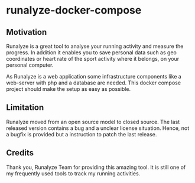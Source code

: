 # runalyze-docker-compose

## Motivation
Runalyze is a great tool to analyse your running activity and measure the progress. In addition it enables you to save personal data such as geo coordinates or heart rate of the sport activity where it belongs, on your personal computer.

As Runalyze is a web application some infrastructure components like a web-server with php and a database are needed. This docker compose project should make the setup as easy as possible.

## Limitation
Runalyze moved from an open source model to closed source. The last released version contains a bug and a unclear license situation. Hence, not a bugfix is provided but a instruction to patch the last release.

## Credits

Thank you, Runalyze Team for providing this amazing tool. It is still one of my frequently used tools to track my running activities.